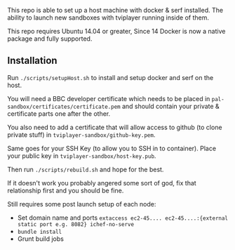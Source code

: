 This repo is able to set up a host machine with docker & serf installed. The ability to launch new sandboxes with tviplayer running inside of them. 

This repo requires Ubuntu 14.04 or greater, Since 14 Docker is now a native package and fully supported.

Installation
------------

Run `./scripts/setupHost.sh` to install and setup docker and serf on the host.

You will need a BBC developer certificate which needs to be placed in 
`pal-sandbox/certificates/certificate.pem` and should contain your private & certificate parts one after the other.

You also need to add a certificate that will allow access to github (to clone private stuff) in `tviplayer-sandbox/github-key.pem`.

Same goes for your SSH Key (to allow you to SSH in to container). 
Place your public key in `tviplayer-sandbox/host-key.pub`.

Then run `./scripts/rebuild.sh` and hope for the best.

If it doesn't work you probably angered some sort of god, fix that relationship first and you should be fine.

Still requires some post launch setup of each node:

- Set domain name and ports `extaccess ec2-45.... ec2-45....:{external static port e.g. 8082} ichef-no-serve`
- `bundle install`
- Grunt build jobs 


